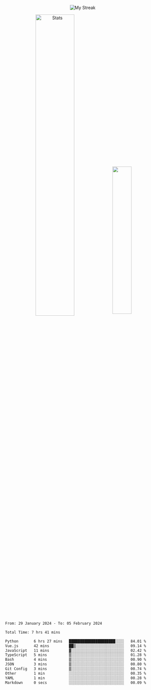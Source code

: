 <p align="center">
<picture>
  <source media="(prefers-color-scheme: dark)" srcset="http://github-readme-streak-stats.herokuapp.com?user=semolik&theme=dark&hide_border=true&background=DD272700">
  <img alt="My Streak" src="http://github-readme-streak-stats.herokuapp.com?user=semolik&hide_border=true">
</picture>
</p>
<div align="center">
  <picture>
    <source media="(prefers-color-scheme: dark)" srcset="https://github-readme-stats.vercel.app/api?username=semolik&show_icons=true&bg_color=DD272700&hide_border=true&theme=dark">
        <img alt="Stats" src="https://github-readme-stats.vercel.app/api?username=semolik&show_icons=true&bg_color=DD272700&hide_border=true" width="50%" >
  </picture>
  <sup>
  <picture>
  <source media="(prefers-color-scheme: dark)" srcset="https://github-readme-stats.vercel.app/api/top-langs/?username=semolik&layout=compact&hide_border=true&bg_color=DD272700&theme=dark">
  <img src="https://github-readme-stats.vercel.app/api/top-langs/?username=semolik&layout=compact&hide_border=true" width="35%" />
  </picture>
  </sup>
</div>
<!--START_SECTION:waka-->

```txt
From: 29 January 2024 - To: 05 February 2024

Total Time: 7 hrs 41 mins

Python       6 hrs 27 mins   █████████████████████░░░░   84.01 %
Vue.js       42 mins         ██▒░░░░░░░░░░░░░░░░░░░░░░   09.14 %
JavaScript   11 mins         ▓░░░░░░░░░░░░░░░░░░░░░░░░   02.42 %
TypeScript   5 mins          ▒░░░░░░░░░░░░░░░░░░░░░░░░   01.28 %
Bash         4 mins          ▒░░░░░░░░░░░░░░░░░░░░░░░░   00.90 %
JSON         3 mins          ▒░░░░░░░░░░░░░░░░░░░░░░░░   00.80 %
Git Config   3 mins          ▒░░░░░░░░░░░░░░░░░░░░░░░░   00.74 %
Other        1 min           ░░░░░░░░░░░░░░░░░░░░░░░░░   00.35 %
YAML         1 min           ░░░░░░░░░░░░░░░░░░░░░░░░░   00.28 %
Markdown     0 secs          ░░░░░░░░░░░░░░░░░░░░░░░░░   00.09 %
```

<!--END_SECTION:waka-->

